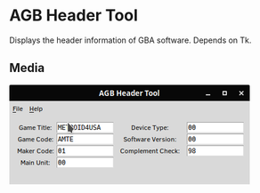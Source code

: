 # AGB Header Tool
Displays the header information of GBA software. Depends on Tk.

## Media
![screenshot](/media/ss.png?raw=true "Screenshot")